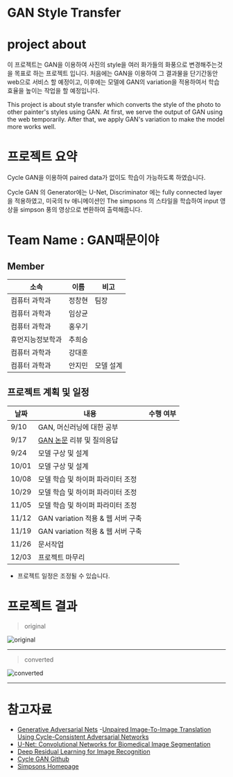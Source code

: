 # GAN Style Transfer


# project about
이 프로젝트는 GAN을 이용하여 사진의 style을 여러 화가들의 화풍으로 변경해주는것을 목표로 하는 프로젝트 입니다. 처음에는 GAN을 이용하여 그 결과물을 단기간동안 web으로 서비스 할 예정이고, 이후에는 모델에 GAN의 variation을 적용하여서 학습 효율을 높이는 작업을 할 예정입니다. 

This project is about style transfer which converts the style of the photo to other painter's styles using GAN. At first, we serve the output of GAN using the web temporarily. After that, we apply GAN's variation to make the model more works well.

# 프로젝트 요약
Cycle GAN을 이용하여 paired data가 없이도 학습이 가능하도록 하였습니다.

Cycle GAN 의 Generator에는 U-Net, Discriminator 에는 fully connected layer을 적용하였고,
미국의 tv 애니메이션인 The simpsons 의 스타일을 학습하여
input 영상을 simpson 풍의 영상으로 변환하여 출력해줍니다.

# Team Name : GAN때문이야

## Member
|소속|이름  | 비고|
|--|--|--|
|컴퓨터 과학과|정창현|팀장|
|컴퓨터 과학과|임상균|
|컴퓨터 과학과|홍우기|
|휴먼지능정보학과|추희승|
|컴퓨터 과학과|강대훈|
|컴퓨터 과학과|안지민|모델 설계|


## 프로젝트 계획 및 일정

|날짜|내용| 수행 여부|
|--|--|--|
|9/10|GAN, 머신러닝에 대한 공부| |
|9/17|[GAN 논문](http://papers.nips.cc/paper/5423-generative-adversarial-nets.pdf) 리뷰 및 질의응답| |
|9/24|모델 구상 및 설계| |
|10/01|모델 구상 및 설계| |
|10/08|모델 학습 및 하이퍼 파라미터 조정| |
|10/29|모델 학습 및 하이퍼 파라미터 조정| |
|11/05|모델 학습 및 하이퍼 파라미터 조정| |
|11/12|GAN variation 적용 & 웹 서버 구축| |
|11/19|GAN variation 적용 & 웹 서버 구축| |
|11/26|문서작업| |
|12/03|프로젝트 마무리| |

* 프로젝트 일정은 조정될 수 있습니다.

# 프로젝트 결과
> original
  
![original](./images/original.gif)


---
> converted
  
![converted](./images/converted.gif)


---
# 참고자료

- [Generative Adversarial Nets](https://proceedings.neurips.cc/paper/2014/hash/5ca3e9b122f61f8f06494c97b1afccf3-Abstract.html)
-[Unpaired Image-To-Image Translation Using Cycle-Consistent Adversarial Networks](https://openaccess.thecvf.com/content_iccv_2017/html/Zhu_Unpaired_Image-To-Image_Translation_ICCV_2017_paper.html)
- [U-Net: Convolutional Networks for Biomedical Image Segmentation](https://link.springer.com/chapter/10.1007/978-3-319-24574-4_28)
- [Deep Residual Learning for Image Recognition](https://openaccess.thecvf.com/content_cvpr_2016/html/He_Deep_Residual_Learning_CVPR_2016_paper.html)
- [Cycle GAN Github](https://github.com/junyanz/pytorch-CycleGAN-and-pix2pix)
- [Simpsons Homepage](https://www.fox.com/the-simpsons/)


